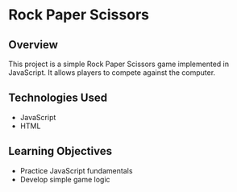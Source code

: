 # Rock Paper Scissors

## Overview

This project is a simple Rock Paper Scissors game implemented in JavaScript. It allows players
to compete against the computer.

## Technologies Used

- JavaScript
- HTML

## Learning Objectives

- Practice JavaScript fundamentals
- Develop simple game logic
